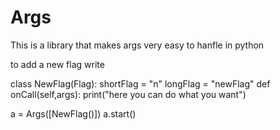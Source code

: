 # Args

This is a library that makes args very easy to hanfle in python

to add a new flag  write

class NewFlag(Flag):
  shortFlag = "n"
  longFlag = "newFlag"
  def onCall(self,args):
    print("here you can do what you want")
    
a = Args([NewFlag()])
a.start()
